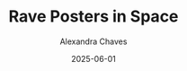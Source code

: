 ---
title: Rave Posters in Space
author: Alexandra Chaves
date: 2025-06-01
tags: essays
category: eyes
order: 9
layout: essay.njk
---